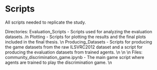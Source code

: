 # Scripts

All scripts needed to replicate the study.

Directories:
Evaluation_Scripts - Scripts used for analyzing the evaluation datasets. /n
Plotting - Scripts for plotting the results and the final plots included in the final thesis. \n
Producing_Datasets - Scripts for producing the game datasets from the raw ILSVRC2012 dataset and a script for producing the evaluation datasets from trained agents. \n
\n
\n
Files:
community_discrimination_game.ipynb - The main game script where agents are trained to play the discrimination game. \n

